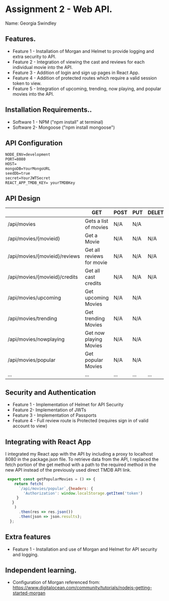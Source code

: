 # Assignment 2 - Web API.

Name: Georgia Swindley

## Features.
 
 + Feature 1 - Installation of Morgan and Helmet to provide logging and extra security to API.
 + Feature 2 - Integration of viewing the cast and reviews for each individual movie into the API.
 + Feature 3 - Addition of login and sign up pages in React App. 
 + Feature 4 - Addition of protected routes which require a valid session token to view.
 + Feature 5 - Integration of upcoming, trending, now playing, and popular movies into the API. 

## Installation Requirements..

+ Software 1 - NPM ("npm install" at terminal)
+ Software 2- Mongoose ("npm install mongoose")

## API Configuration

```bat
NODE_ENV=development
PORT=8080
HOST=
mongoDB=YourMongoURL
seedDb=true
secret=YourJWTSecret
REACT_APP_TMDB_KEY= yourTMDBKey
```


## API Design

|  |  GET | POST | PUT | DELETE
| -- | -- | -- | -- | -- 
| /api/movies |Gets a list of movies | N/A | N/A |
| /api/movies/{movieid} | Get a Movie | N/A | N/A | N/A
| /api/movies/{movieid}/reviews | Get all reviews for movie | N/A | N/A | N/A 
| /api/movies/{movieid}/credits | Get all cast credits      | N/A | N/A | N/A
| /api/movies/upcoming  | Get upcoming Movies | N/A | N/A | | N/A | 
| /api/movies/trending  | Get trending Movies | N/A | N/A | | N/A |   
| /api/movies/nowplaying  | Get now playing Movies | N/A | N/A | | N/A |  
| /api/movies/popular  | Get popular Movies | N/A | N/A | | N/A |  
| ... | ... | ... | ... | ...

## Security and Authentication

+ Feature 1 - Implementation of Helmet for API Security
+ Feature 2- Implementation of JWTs
+ Feature 3 - Implementation of Passports
+ Feature 4 - Full review route is Protected (requires sign in of valid account to view)

## Integrating with React App

I integrated my React app with the API by including a proxy to localhost 8080 in the package.json file. To retrieve data from the API, I replaced the fetch portion of the get method with a path to the required method in the new API instead of the previously used direct TMDB API link. 

~~~Javascript
 export const getPopularMovies = () => {
    return fetch(
      `/api/movies/popular`,{headers: {
        'Authorization': window.localStorage.getItem('token')
     }
   }
    )
      .then(res => res.json())
      .then(json => json.results);
  };

~~~

## Extra features

+ Feature 1 - Installation and use of Morgan and Helmet for API security and logging. 

## Independent learning.

+ Configuration of Morgan referenced from: https://www.digitalocean.com/community/tutorials/nodejs-getting-started-morgan
